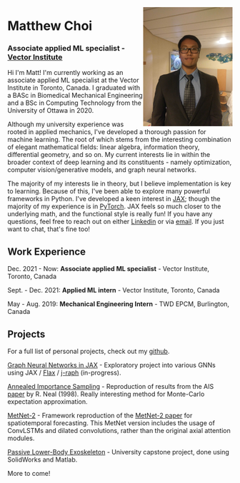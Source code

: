 <img src="/assets/pfp.jpg" width="200" align="right" /></a>

# Matthew Choi
### Associate applied ML specialist - [Vector Institute](https://vectorinstitute.ai/)

Hi I'm Matt! I'm currently working as an associate applied ML specialist at the Vector Institute in Toronto, Canada. I graduated with a BASc in Biomedical Mechanical Engineering and a BSc in Computing Technology from the University of Ottawa in 2020. 

Although my university experience was rooted in applied mechanics, I've developed a thorough passion for machine learning. The root of which stems from the interesting combination of elegant mathematical fields: linear algebra, information theory, differential geometry, and so on. My current interests lie in within the broader context of deep learning and its constituents - namely optimization, computer vision/generative models, and graph neural networks. 

The majority of my interests lie in theory, but I believe implementation is key to learning. Because of this, I've been able to explore many powerful frameworks in Python. I've developed a keen interest in [JAX](https://github.com/google/jax); though the majority of my experience is in [PyTorch](https://pytorch.org/). JAX feels so much closer to the underlying math, and the functional style is really fun! If you have any questions, feel free to reach out on either [Linkedin](https://www.linkedin.com/in/matthew-choi-bmed/) or via [email](mailto:matthew.choi@vectorinstitute.ai). If you just want to chat, that's fine too!

## Work Experience
Dec. 2021 - Now: **Associate applied ML specialist** - Vector Institute, Toronto, Canada

Sept. - Dec. 2021: **Applied ML intern** - Vector Institute, Toronto, Canada

May - Aug. 2019: **Mechanical Engineering Intern** - TWD EPCM, Burlington, Canada


## Projects
For a full list of personal projects, check out my [github](https://github.com/MChoi-git).

[Graph Neural Networks in JAX](https://github.com/MChoi-git/graph_NNs_jax) - Exploratory project into various GNNs using JAX / [Flax](https://github.com/google/flax) / [j-raph](https://github.com/deepmind/jraph) (in-progress).

[Annealed Importance Sampling](https://github.com/MChoi-git/AIS-jax) - Reproduction of results from the AIS [paper](https://arxiv.org/abs/physics/9803008) by R. Neal (1998). Really interesting method for Monte-Carlo expectation approximation.  

[MetNet-2](https://github.com/VectorInstitute/forecasting-bootcamp) - Framework reproduction of the [MetNet-2 paper](https://arxiv.org/abs/2111.07470) for spatiotemporal forecasting. This MetNet version includes the usage of ConvLSTMs and dilated convolutions, rather than the original axial attention modules. 

[Passive Lower-Body Exoskeleton](https://github.com/MChoi-git/Exoskeleton-Capstone-Archive) - University capstone project, done using SolidWorks and Matlab. 

More to come!
